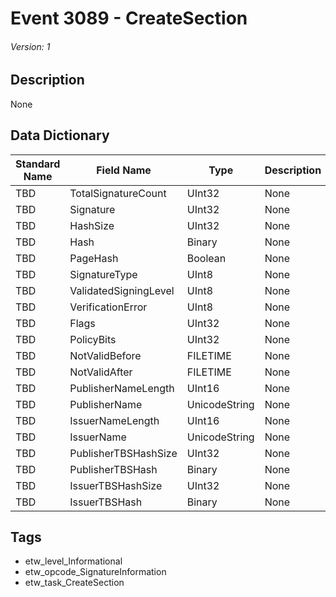 # Event 3089 - CreateSection
###### Version: 1

## Description
None

## Data Dictionary
|Standard Name|Field Name|Type|Description|Sample Value|
|---|---|---|---|---|
|TBD|TotalSignatureCount|UInt32|None|`None`|
|TBD|Signature|UInt32|None|`None`|
|TBD|HashSize|UInt32|None|`None`|
|TBD|Hash|Binary|None|`None`|
|TBD|PageHash|Boolean|None|`None`|
|TBD|SignatureType|UInt8|None|`None`|
|TBD|ValidatedSigningLevel|UInt8|None|`None`|
|TBD|VerificationError|UInt8|None|`None`|
|TBD|Flags|UInt32|None|`None`|
|TBD|PolicyBits|UInt32|None|`None`|
|TBD|NotValidBefore|FILETIME|None|`None`|
|TBD|NotValidAfter|FILETIME|None|`None`|
|TBD|PublisherNameLength|UInt16|None|`None`|
|TBD|PublisherName|UnicodeString|None|`None`|
|TBD|IssuerNameLength|UInt16|None|`None`|
|TBD|IssuerName|UnicodeString|None|`None`|
|TBD|PublisherTBSHashSize|UInt32|None|`None`|
|TBD|PublisherTBSHash|Binary|None|`None`|
|TBD|IssuerTBSHashSize|UInt32|None|`None`|
|TBD|IssuerTBSHash|Binary|None|`None`|

## Tags
* etw_level_Informational
* etw_opcode_SignatureInformation
* etw_task_CreateSection